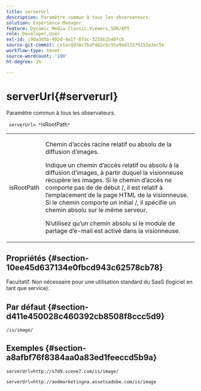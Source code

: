 ```yaml
---
title: serverUrl
description: Paramètre commun à tous les observateurs.
solution: Experience Manager
feature: Dynamic Media Classic,Viewers,SDK/API
role: Developer,User
exl-id: c9da3d5b-492d-4e1f-8fdc-3255b2b40fc6
source-git-commit: ce1ac4938c7baf482c6c55a9ad13379153a3ec5b
workflow-type: tm+mt
source-wordcount: '100'
ht-degree: 2%

---
```


# serverUrl{#serverurl}

Paramètre commun à tous les observateurs.

` serverUrl= *`isRootPath`*`

<table id="table_9B98C97485DD4DEB8A6ECBCE8DF6B886"> 
 <tbody> 
  <tr> 
   <td colname="col1"> <p> <span class="codeph"> <span class="varname"> isRootPath</span> </span> </p> </td> 
   <td colname="col2"> <p>Chemin d’accès racine relatif ou absolu de la diffusion d’images. </p> <p> Indique un chemin d’accès relatif ou absolu à la diffusion d’images, à partir duquel la visionneuse récupère les images. Si le chemin d’accès ne comporte pas de <span class="filepath"> de début /</span>, il est relatif à l’emplacement de la page HTML de la visionneuse. Si le chemin comporte un <span class="filepath"> initial /</span>, il spécifie un chemin absolu sur le même serveur. </p> <p> N’utilisez qu’un chemin absolu si le module de partage d’e-mail est activé dans la visionneuse. </p> </td> 
  </tr> 
 </tbody> 
</table>

## Propriétés {#section-10ee45d637134e0fbcd943c62578cb78}

Facultatif. Non nécessaire pour une utilisation standard du SaaS (logiciel en tant que service).

## Par défaut {#section-d411e450028c460392cb8508f8ccc5d9}

`/is/image/`

## Exemples {#section-a8afbf76f8384aa0a83ed1feeccd5b9a}

```
serverUrl=http://s7d9.scene7.com/is/image/
```

```
serverUrl=http://aodmarketingna.assetsadobe.com/is/image
```

<!--

```
serverUrl=https://adobedemo62-h.assetsadobe.com/is/image
```

-->
